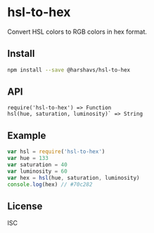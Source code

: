 # hsl-to-hex

Convert HSL colors to RGB colors in hex format.

## Install 

```sh
npm install --save @harshavs/hsl-to-hex
```
 
## API

```
require('hsl-to-hex') => Function
hsl(hue, saturation, luminosity)` => String
```

## Example

```js
var hsl = require('hsl-to-hex')
var hue = 133
var saturation = 40
var luminosity = 60
var hex = hsl(hue, saturation, luminosity)
console.log(hex) // #70c282
```

## License

ISC